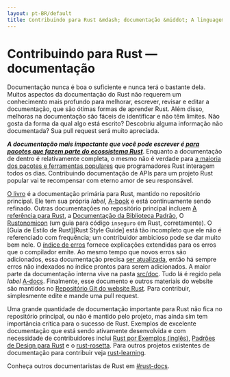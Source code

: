 ```yaml
---
layout: pt-BR/default
title: Contribuindo para Rust &mdash; documentação &middot; A linguagem de programação Rust
---
```


# Contribuindo para Rust &mdash; documentação

Documentação nunca é boa o suficiente e nunca terá o bastante dela. Muitos
aspectos da documentação do Rust não requerem um conhecimento mais profundo para melhorar,
escrever, revisar e editar a documentação, que são ótimas formas de aprender Rust. Além disso,
melhoras na documentação são fáceis de identificar e não têm limites. Não gosta da forma da qual
algo está escrito? Descobriu alguma informação não documentada? Sua pull request será muito apreciada.

***A documentação mais impactante que você pode escrever é [para pacotes que fazem parte
do ecossistema Rust][crate_docs]***. Enquanto a documentação de dentro é relativamente completa, o mesmo
não é verdade para [a maioria dos pacotes e ferramentas populares][awesome-rust] que
programadores Rust interagem todos os dias. Contribuindo documentação de APIs para um projeto
Rust popular vai te recompensar com eterno amor de seu responsável.

[O livro][The Book] é a documentação primária para Rust, mantido no repositório
principal. Ele tem sua própria *label*, [A-book] e está continuamente sendo refinado.
Outras documentações no repositório principal incluem [A referência para Rust][The Rust Reference],
a [Documentação da Biblioteca Padrão][std], O [Rustonomicon][The Rustonomicon] (um guia para
código `inseguro` em Rust, corretamente). O [Guia de Estilo de Rust][Rust Style Guide] está tão
incompleto que ele não é referenciado com frequência; um contribuidor ambicioso pode se dar
muito bem nele. O [índice de erros][err] fornece explicações extendidas para os erros
que o compilador emite. Ao mesmo tempo que novos erros são adicionados, essa documentação
precisa [ser atualizada][err-issue], então há sempre erros não indexados no índice prontos
para serem adicionados. A maior parte da documentação interna vive na pasta [src/doc].
Tudo lá é regido pela *label* [A-docs]. Finalmente, esse documento e outros materiais do website são mantidos no [Repositório Git do website Rust][Rust website Git repository].
Para contribuir, simplesmente edite e mande uma pull request.

Uma grande quantidade de documentação importante para Rust não fica no repositório
principal, ou não é mantido pelo projeto, mas ainda sim tem importância crítica para
o sucesso de Rust. Exemplos de excelente documentação que está sendo ativamente desenvolvida e
com necessidade de contribuidores inclui [Rust por Exemplos (inglês)][Rust By Example], [Padrões de Design para Rust][Rust Design Patterns]
e o [rust-rosetta]. Para outros projetos existentes de documentação para contribuir
veja [rust-learning].

Conheça outros documentaristas de Rust em [#rust-docs].

<!--
TODO: blogging, translation
-->

[#rust-docs]: https://client00.chat.mibbit.com/?server=irc.mozilla.org&channel=%23rust-docs
[A-book]: https://github.com/rust-lang/rust/issues?q=is%3Aopen+is%3Aissue+label%3AA-book
[A-docs]: https://github.com/rust-lang/rust/issues?q=is%3Aopen+is%3Aissue+label%3AA-docs
[Rust By Example]: https://github.com/rust-lang/rust-by-example
[Rust Design Patterns]: https://github.com/nrc/patterns
[Rust Style Guidelines]: https://doc.rust-lang.org/style/index.html
[The Book]: https://doc.rust-lang.org/book/index.html
[The Rust Reference]: https://doc.rust-lang.org/reference
[The Rustonomicon]: https://doc.rust-lang.org/nomicon/index.html
[awesome-rust]: https://github.com/kud1ing/awesome-rust
[crate_docs]: https://users.rust-lang.org/t/lets-talk-about-ecosystem-documentation/2791
[err-issue]: https://github.com/rust-lang/rust/issues/24407
[err]: https://doc.rust-lang.org/error-index.html
[rust-learning]: https://github.com/ctjhoa/rust-learning
[rust-rosetta]: https://github.com/Hoverbear/rust-rosetta
[src/doc]: https://github.com/rust-lang/rust/tree/master/src/doc
[std]: https://doc.rust-lang.org/std/index.html
[Rust website Git repository]: https://github.com/rust-lang/rust-www
